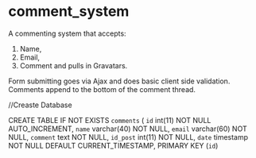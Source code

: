 # comment_system
A commenting system that accepts:
1. Name,
2. Email,
3. Comment and pulls in Gravatars.

Form submitting goes via Ajax and does basic client side validation.
Comments  append to the bottom of the comment thread.


//Creaste Database

CREATE TABLE IF NOT EXISTS `comments` (
  `id` int(11) NOT NULL AUTO_INCREMENT,
  `name` varchar(40) NOT NULL,
  `email` varchar(60) NOT NULL,
  `comment` text NOT NULL,
  `id_post` int(11) NOT NULL,
  `date` timestamp NOT NULL DEFAULT CURRENT_TIMESTAMP,
  PRIMARY KEY (`id`)
